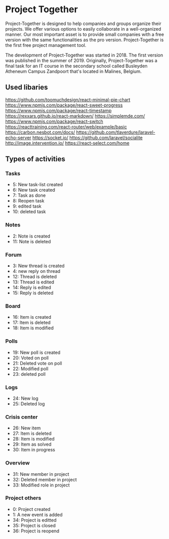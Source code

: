 # Project Together

Project-Together is designed to help companies and groups organize their projects. We offer various options to easily collaborate in a well-organized manner. Our most important asset is to provide small companies with a free version with the same functionalities as the pro version. Project-Together is the first free project management tool.

The development of Project-Together was started in 2018. The first version was published in the summer of 2019. Originally, Project-Together was a final task for an IT course in the secondary school called Busleyden Atheneum Campus Zandpoort that's located in Malines, Belgium.

## Used libaries
https://github.com/toomuchdesign/react-minimal-pie-chart
https://www.npmjs.com/package/react-sweet-progress
https://www.npmjs.com/package/react-timestamp
https://rexxars.github.io/react-markdown/
https://simplemde.com/
https://www.npmjs.com/package/react-switch
https://reacttraining.com/react-router/web/example/basic
https://carbon.nesbot.com/docs/
https://github.com/tlaverdure/laravel-echo-server
https://socket.io/
https://github.com/laravel/socialite 
http://image.intervention.io/
https://react-select.com/home

## Types of activities

### Tasks
- 5: New task-list created
- 6: New task created
- 7: Task as done
- 8: Reopen task
- 9: edited task
- 10: deleted task

### Notes
- 2: Note is created
- 11: Note is deleted

### Forum
- 3: New thread is created
- 4: new reply on thread 
- 12: Thread is deleted
- 13: Thread is edited
- 14: Reply is edited
- 15: Reply is deleted

### Board
- 16: Item is created
- 17: Item is deleted
- 18: Item is modified


### Polls
- 19: New poll is created
- 20: Voted on poll
- 21: Deleted vote on poll
- 22: Modified poll
- 23: deleted poll

### Logs
- 24: New log
- 25: Deleted log


### Crisis center
- 26: New item
- 27: Item is deleted
- 28: Item is modified
- 29: Item as solved
- 30: Item in progress

### Overview
- 31: New member in project
- 32: Deleted member in project
- 33: Modified role in project

### Project others
- 0: Project created
- 1: A new event is added
- 34: Project is editted
- 35: Project is closed
- 36: Project is reopend
